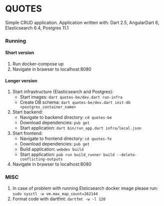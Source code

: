# QUOTES
Simple CRUD application. Application written with: Dart 2.5, AngularDart 6, Elasticsearch 6.4, Postgres 11.1

### Running

#### Short version
1. Run docker-compose up
2. Navigate in brawser to localhost:8080

#### Longer version
1. Start infrastructure (Elasticsearch and Postgres):
    * Start images: `dart quotes-be/dev.dart run-infra`
    * Create DB schema: `dart quotes-be/dev.dart init-db <postgres_container_name>`
2. Start backend: 
    * Navigate to backend directory: `cd quotes-be`
    * Download dependencies: `pub get`
    * Start application: `dart bin/run_app.dart infra/local.json`
3. Start frontend:
    * Navigate to frontend directory: `cd quotes-fe`
    * Download dependencies: `pub get`
    * Build application: `webdev build`
    * Start application: `pub run build_runner build --delete-conflicting-outputs`
4. Navigate in brawser to localhost:8080



### MISC
1. In case of problem with running Elsticsearch docker image please run: `sudo sysctl -w vm.max_map_count=262144`
2. Format code with dartfmt: `dartfmt -w -l 120`
 
